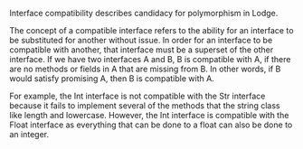Interface compatibility describes candidacy for polymorphism in Lodge.

The concept of a compatible interface refers to the ability for an interface to be substituted for another without issue. In order for an interface to be compatible with another, that interface must be a superset of the other interface. If we have two interfaces A and B, B is compatible with A, if there are no methods or fields in A that are missing from B.  In other words, if B would satisfy promising A, then B is compatible with A.

For example, the Int interface is not compatible with the Str interface because it fails to implement several of the methods that the string class like length and lowercase. However, the Int interface is compatible with the Float interface as everything that can be done to a float can also be done to an integer.